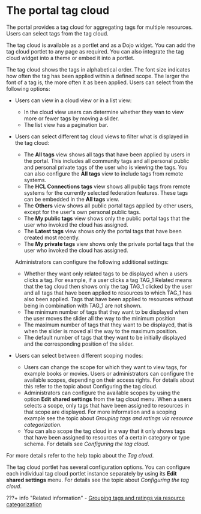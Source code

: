 # The portal tag cloud

The portal provides a tag cloud for aggregating tags for multiple resources. Users can select tags from the tag cloud.

The tag cloud is available as a portlet and as a Dojo widget. You can add the tag cloud portlet to any page as required. You can also integrate the tag cloud widget into a theme or embed it into a portlet.

The tag cloud shows the tags in alphabetical order. The font size indicates how often the tag has been applied within a defined scope. The larger the font of a tag is, the more often it as been applied. Users can select from the following options:

-   Users can view in a cloud view or in a list view:
    -   In the cloud view users can determine whether they wan to view more or fewer tags by moving a slider.
    -   The list view has a pagination bar.

-   Users can select different tag cloud views to filter what is displayed in the tag cloud:

    -   The **All tags** view shows all tags that have been applied by users in the portal. This includes all community tags and all personal public and personal private tags of the user who is viewing the tags. You can also configure the **All tags** view to include tags from remote systems.
    -   The **HCL Connections tags** view shows all public tags from remote systems for the currently selected federation features. These tags can be embedded in the **All tags** view.
    -   The **Others** view shows all public portal tags applied by other users, except for the user's own personal public tags.
    -   The **My public tags** view shows only the public portal tags that the user who invoked the cloud has assigned.
    -   The **Latest tags** view shows only the portal tags that have been created most recently.
    -   The **My private tags** view shows only the private portal tags that the user who invoked the cloud has assigned.

    Administrators can configure the following additional settings:

    -   Whether they want only related tags to be displayed when a users clicks a tag. For example, if a user clicks a tag TAG\_1 Related means that the tag cloud then shows only the tag TAG\_1 clicked by the user and all tags that have been applied to resources to which TAG\_1 has also been applied. Tags that have been applied to resources without being in combination with TAG\_1 are not shown.
    -   The minimum number of tags that they want to be displayed when the user moves the slider all the way to the minimum position
    -   The maximum number of tags that they want to be displayed, that is when the slider is moved all the way to the maximum position.
    -   The default number of tags that they want to be initially displayed and the corresponding position of the slider.

-   Users can select between different scoping modes:
    -   Users can change the scope for which they want to view tags, for example books or movies. Users or administrators can configure the available scopes, depending on their access rights. For details about this refer to the topic about Configuring the tag cloud.
    -   Administrators can configure the available scopes by using the option **Edit shared settings** from the tag cloud menu. When a users selects a scope, only tags that have been assigned to resources in that scope are displayed. For more information and a scoping example see the topic about *Grouping tags and ratings via resource categorization*.
    -   You can also scope the tag cloud in a way that it only shows tags that have been assigned to resources of a certain category or type schema. For details see *Configuring the tag cloud*.

For more details refer to the help topic about the *Tag cloud*.

The tag cloud portlet has several configuration options. You can configure each individual tag cloud portlet instance separately by using its **Edit shared settings** menu. For details see the topic about *Configuring the tag cloud*.


???+ info "Related information"
    - [Grouping tags and ratings via resource categorization](../howto_tagging_rating/tag_rate_adm_grp_rescat.md)


